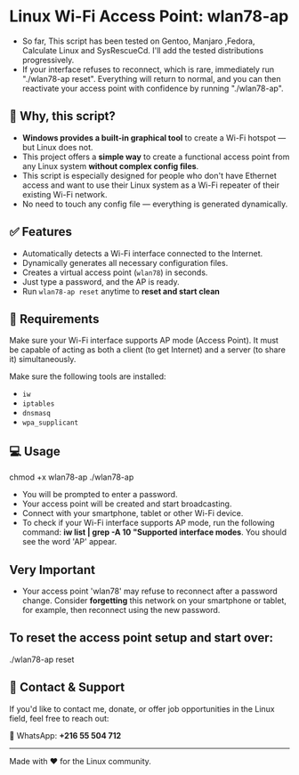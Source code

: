 # Linux Wi-Fi Access Point: wlan78-ap
- So far, This script has been tested on Gentoo, Manjaro ,Fedora, Calculate Linux and SysRescueCd. I'll add the tested distributions progressively.
- If your interface refuses to reconnect, which is rare, immediately run "./wlan78-ap reset". Everything will return to normal, and you can      then reactivate your access point with confidence by running "./wlan78-ap".
## 📌 Why, this script?

- **Windows provides a built-in graphical tool** to create a Wi-Fi hotspot — but Linux does not.
- This project offers a **simple way** to create a functional access point from any Linux system **without complex config files**.
- This script is especially designed for people who don't have Ethernet access and want to use their Linux system as a Wi-Fi repeater of       their existing Wi-Fi network.
- No need to touch any config file — everything is generated dynamically.

## ✅ Features

- Automatically detects a Wi-Fi interface connected to the Internet.
- Dynamically generates all necessary configuration files.
- Creates a virtual access point (`wlan78`) in seconds.
- Just type a password, and the AP is ready.
- Run `wlan78-ap reset` anytime to **reset and start clean** 

## 🧱 Requirements

Make sure your Wi-Fi interface supports AP mode (Access Point). It must be capable of acting as both a client (to get Internet) and a server (to share it) simultaneously.

Make sure the following tools are installed:

- `iw`
- `iptables`
- `dnsmasq`
- `wpa_supplicant`

## 💻 Usage

  chmod +x wlan78-ap
  ./wlan78-ap

- You will be prompted to enter a password.
- Your access point will be created and start broadcasting.
- Connect with your smartphone, tablet or other Wi-Fi device.
- To check if your Wi-Fi interface supports AP mode, run the following command: **iw list | grep -A 10 "Supported interface modes**. You       should see the word 'AP' appear.

## Very Important

- Your access point 'wlan78' may refuse to reconnect after a password change. Consider **forgetting** this network on your smartphone or tablet, for example, then reconnect using the new password.

## To reset the access point setup and start over:

  ./wlan78-ap reset

## 🙋 Contact & Support

If you'd like to contact me, donate, or offer job opportunities in the Linux field, feel free to reach out:

📱 WhatsApp: **+216 55 504 712**

---
Made with ❤️ for the Linux community.
